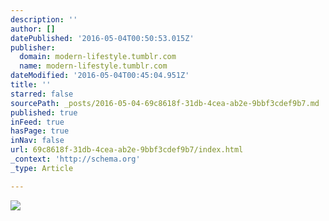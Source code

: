 ```yaml
---
description: ''
author: []
datePublished: '2016-05-04T00:50:53.015Z'
publisher:
  domain: modern-lifestyle.tumblr.com
  name: modern-lifestyle.tumblr.com
dateModified: '2016-05-04T00:45:04.951Z'
title: ''
starred: false
sourcePath: _posts/2016-05-04-69c8618f-31db-4cea-ab2e-9bbf3cdef9b7.md
published: true
inFeed: true
hasPage: true
inNav: false
url: 69c8618f-31db-4cea-ab2e-9bbf3cdef9b7/index.html
_context: 'http://schema.org'
_type: Article

---
```

![](http://66.media.tumblr.com/25c727664c3171e21b36cf2346ba26a4/tumblr_nwl488CHCE1tpfhc5o1_500.jpg)